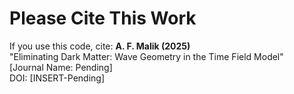 # Please Cite This Work

If you use this code, cite:
**A. F. Malik (2025)**  
"Eliminating Dark Matter: Wave Geometry in the Time Field Model"  
[Journal Name: Pending]  
DOI: [INSERT-Pending]
